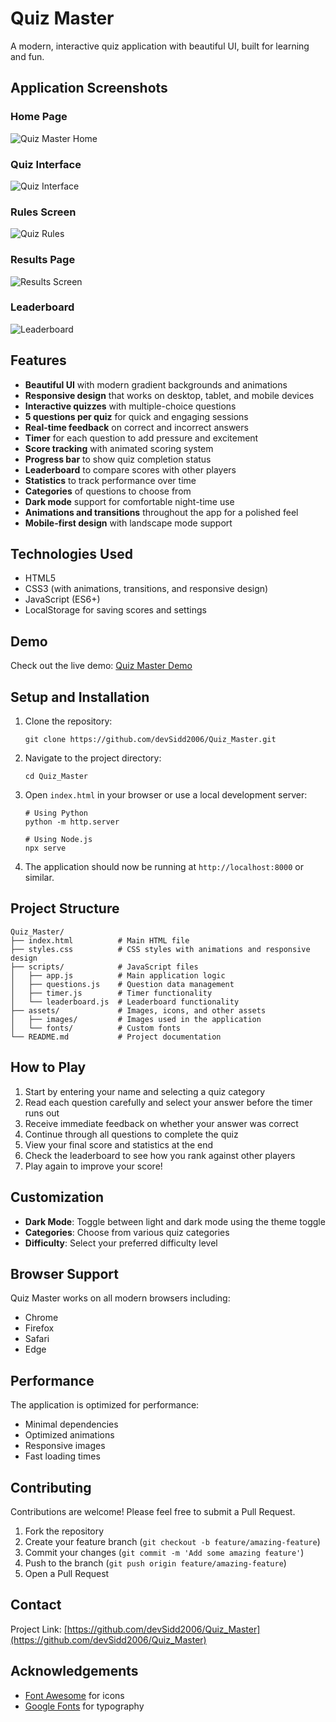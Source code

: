 # Quiz Master

A modern, interactive quiz application with beautiful UI, built for learning and fun.

## Application Screenshots

### Home Page
![Quiz Master Home](https://quiz-master-lac.vercel.app/screenshot.png)

### Quiz Interface
![Quiz Interface](https://quiz-master-lac.vercel.app/quiz-interface.png)

### Rules Screen
![Quiz Rules](https://quiz-master-lac.vercel.app/rules-screen.png)

### Results Page
![Results Screen](https://quiz-master-lac.vercel.app/results-screen.png)

### Leaderboard
![Leaderboard](https://quiz-master-lac.vercel.app/leaderboard.png)

## Features

- **Beautiful UI** with modern gradient backgrounds and animations
- **Responsive design** that works on desktop, tablet, and mobile devices
- **Interactive quizzes** with multiple-choice questions
- **5 questions per quiz** for quick and engaging sessions
- **Real-time feedback** on correct and incorrect answers
- **Timer** for each question to add pressure and excitement
- **Score tracking** with animated scoring system
- **Progress bar** to show quiz completion status
- **Leaderboard** to compare scores with other players
- **Statistics** to track performance over time
- **Categories** of questions to choose from
- **Dark mode** support for comfortable night-time use
- **Animations and transitions** throughout the app for a polished feel
- **Mobile-first design** with landscape mode support

## Technologies Used

- HTML5
- CSS3 (with animations, transitions, and responsive design)
- JavaScript (ES6+)
- LocalStorage for saving scores and settings

## Demo

Check out the live demo: [Quiz Master Demo](https://quiz-master-lac.vercel.app/)

## Setup and Installation

1. Clone the repository:
   ```
   git clone https://github.com/devSidd2006/Quiz_Master.git
   ```

2. Navigate to the project directory:
   ```
   cd Quiz_Master
   ```

3. Open `index.html` in your browser or use a local development server:
   ```
   # Using Python
   python -m http.server
   
   # Using Node.js
   npx serve
   ```

4. The application should now be running at `http://localhost:8000` or similar.

## Project Structure

```
Quiz_Master/
├── index.html          # Main HTML file
├── styles.css          # CSS styles with animations and responsive design
├── scripts/            # JavaScript files
│   ├── app.js          # Main application logic
│   ├── questions.js    # Question data management
│   ├── timer.js        # Timer functionality
│   └── leaderboard.js  # Leaderboard functionality
├── assets/             # Images, icons, and other assets
│   ├── images/         # Images used in the application
│   └── fonts/          # Custom fonts
└── README.md           # Project documentation
```

## How to Play

1. Start by entering your name and selecting a quiz category
2. Read each question carefully and select your answer before the timer runs out
3. Receive immediate feedback on whether your answer was correct
4. Continue through all questions to complete the quiz
5. View your final score and statistics at the end
6. Check the leaderboard to see how you rank against other players
7. Play again to improve your score!

## Customization

- **Dark Mode**: Toggle between light and dark mode using the theme toggle
- **Categories**: Choose from various quiz categories
- **Difficulty**: Select your preferred difficulty level

## Browser Support

Quiz Master works on all modern browsers including:
- Chrome
- Firefox
- Safari
- Edge

## Performance

The application is optimized for performance:
- Minimal dependencies
- Optimized animations
- Responsive images
- Fast loading times

## Contributing

Contributions are welcome! Please feel free to submit a Pull Request.

1. Fork the repository
2. Create your feature branch (`git checkout -b feature/amazing-feature`)
3. Commit your changes (`git commit -m 'Add some amazing feature'`)
4. Push to the branch (`git push origin feature/amazing-feature`)
5. Open a Pull Request


## Contact


Project Link: [https://github.com/devSidd2006/Quiz_Master](https://github.com/devSidd2006/Quiz_Master)

## Acknowledgements

- [Font Awesome](https://fontawesome.com) for icons
- [Google Fonts](https://fonts.google.com/) for typography 
